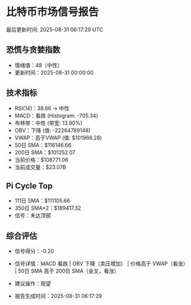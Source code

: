 # 比特币市场信号报告

最后更新时间: 2025-08-31 06:17:29 UTC

## 恐慌与贪婪指数
- 情绪值：48（中性）
- 更新时间：2025-08-31 00:00:00

## 技术指标
- RSI(14)：38.66 → 中性
- MACD：看跌 (Histogram: -705.34)
- 布林带：中性 (带宽: 13.90%)
- OBV：下降 (值: -22264789148)
- VWAP：高于VWAP (值: $101966.28)
- 50日 SMA：$116146.66
- 200日 SMA：$101252.07
- 当前价格：$108771.06
- 当前成交量：$23.07B

## Pi Cycle Top
- 111日 SMA：$111105.66
- 350日 SMA×2：$189417.32
- 信号：未达顶部

## 综合评估
- 信号得分：-0.20
- 信号详情：MACD 看跌 | OBV 下降（卖压增加） | 价格高于 VWAP（看涨） | 50日 SMA 高于 200日 SMA（金叉，看涨）
- 建议操作：观望

- 报告生成时间：2025-08-31 06:17:29